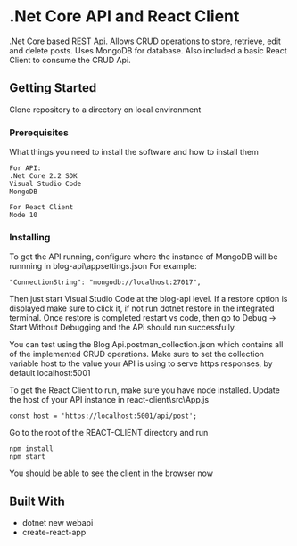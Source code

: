 # .Net Core API and React Client

.Net Core based REST Api. Allows CRUD operations to store, retrieve, edit and delete posts. Uses MongoDB for database.
Also included a basic React Client to consume the CRUD Api.

## Getting Started

Clone repository to a directory on local environment

### Prerequisites

What things you need to install the software and how to install them

```
For API:
.Net Core 2.2 SDK
Visual Studio Code
MongoDB

For React Client
Node 10
```

### Installing

To get the API running, configure where the instance of MongoDB will be runnning in blog-api\appsettings.json
For example:

```
"ConnectionString": "mongodb://localhost:27017",
```
Then just start Visual Studio Code at the blog-api level. If a restore option is displayed make sure to click it, if not run dotnet restore in the integrated terminal.
Once restore is completed restart vs code, then go to Debug -> Start Without Debugging and the APi should run successfully. 

You can test using the Blog Api.postman_collection.json which contains all of the implemented CRUD operations. 
Make sure to set the collection variable host to the value your API is using to serve https responses, by default localhost:5001

To get the React Client to run, make sure you have node installed.
Update the host of your API instance in react-client\src\App.js
```
const host = 'https://localhost:5001/api/post';
```
Go to the root of the REACT-CLIENT directory and run
```
npm install
npm start
```
You should be able to see the client in the browser now

## Built With

* dotnet new webapi
* create-react-app


